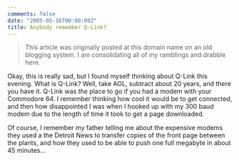 ```yaml
---
comments: false
date: "2005-05-16T00:00:00Z"
title: Anybody remember Q-Link?
---
```


> This article was originally posted at this domain name on an old blogging system.  I am consolidating all of my ramblings and drabble here.

Okay, this is really sad, but I found myself thinking about Q-Link this evening.  What is Q-Link?  Well, take AOL, subtract about 20 years, and there you have it.  Q-Link was *the* place to go if you had a modem with your Commodore 64.  I remember thinking how cool it would be to get connected, and then how disappointed I was when I hooked up with my 300 baud modem due to the length of time it took to get a page downloaded.

Of course, I remember my father telling me about the expensive modems they used a the Detroit News to transfer copies of the front page between the plants, and how they used to be able to push one full megabyte in about 45 minutes...